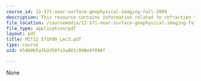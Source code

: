 ```yaml
---
course_id: 12-571-near-surface-geophysical-imaging-fall-2009
description: This resource contains information related to refraction traveltime interpretation.
file_location: /coursemedia/12-571-near-surface-geophysical-imaging-fall-2009/65460b5afb2d58fa3a801c990e6f898f_MIT12_571F09_Lec3.pdf
file_type: application/pdf
layout: pdf
title: MIT12_571F09_Lec3.pdf
type: course
uid: 65460b5afb2d58fa3a801c990e6f898f

---
```

None